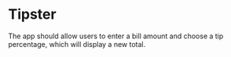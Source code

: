 # Tipster
The app should allow users to enter a bill amount and choose a tip percentage, which will display a new total. 
